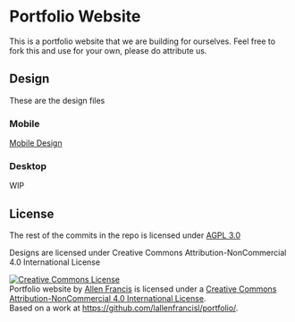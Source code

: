 # Portfolio Website

This is a portfolio website that we are building for ourselves. Feel free to fork this and use for your own, please do attribute us.

## Design

These are the design files

### Mobile

[Mobile Design](design/mobile-pixel_2_xl.svg)

### Desktop

WIP

## License

The rest of the commits in the repo is licensed under [AGPL 3.0](LICENSE)

Designs are licensed under Creative Commons Attribution-NonCommercial 4.0 International License

<a rel="license" href="http://creativecommons.org/licenses/by-nc/4.0/"><img alt="Creative Commons License" style="border-width:0" src="https://i.creativecommons.org/l/by-nc/4.0/88x31.png" /></a><br /><span xmlns:dct="http://purl.org/dc/terms/" property="dct:title">Portfolio website</span> by <a xmlns:cc="http://creativecommons.org/ns#" href="https://allenfrancis.me" property="cc:attributionName" rel="cc:attributionURL">Allen Francis</a> is licensed under a <a rel="license" href="http://creativecommons.org/licenses/by-nc/4.0/">Creative Commons Attribution-NonCommercial 4.0 International License</a>.<br />Based on a work at <a xmlns:dct="http://purl.org/dc/terms/" href="https://github.com/lallenfrancisl/portfolio/" rel="dct:source">https://github.com/lallenfrancisl/portfolio/</a>.

